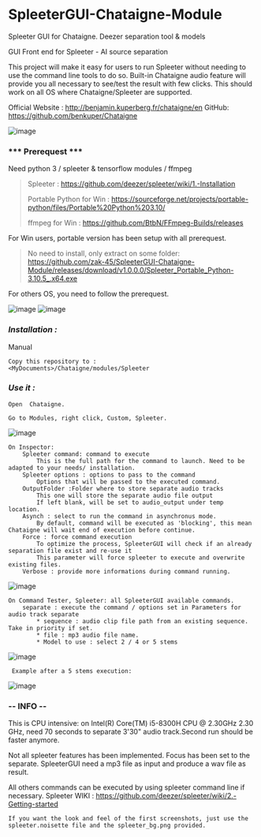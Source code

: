 # SpleeterGUI-Chataigne-Module
Spleeter GUI for Chataigne. Deezer separation tool &amp; models

GUI Front end for Spleeter - AI source separation

This project will make it easy for users to run Spleeter without needing to use the command line tools to do so.
Built-in Chataigne audio feature will provide you all necessary to see/test the result with few clicks.
This should work on all OS where Chataigne/Spleeter are supported.

Official Website : http://benjamin.kuperberg.fr/chataigne/en
 GitHub: https://github.com/benkuper/Chataigne

![image](https://user-images.githubusercontent.com/121941293/218340772-35ed90bb-fc21-40e5-9da1-e142fc963955.png)

### *** Prerequest ***
Need python 3 / spleeter & tensorflow modules / ffmpeg

> Spleeter : https://github.com/deezer/spleeter/wiki/1.-Installation
> 
> Portable Python for Win : https://sourceforge.net/projects/portable-python/files/Portable%20Python%203.10/
> 
> ffmpeg for Win : https://github.com/BtbN/FFmpeg-Builds/releases

For Win users, portable version has been setup with all prerequest.
> No need to install, only extract on some folder:
> https://github.com/zak-45/SpleeterGUI-Chataigne-Module/releases/download/v1.0.0.0/Spleeter_Portable_Python-3.10.5_.x64.exe

For others OS, you need to follow the prerequest.


![image](https://user-images.githubusercontent.com/121941293/218341418-6566eae2-6e99-4a71-ab5e-c13528a73cf9.png)
![image](https://user-images.githubusercontent.com/121941293/218341436-ee280cd5-8d38-4ad7-b7d2-bed3641bc831.png)


### ***Installation :***

Manual
```
Copy this repository to :
<MyDocuments>/Chataigne/modules/Spleeter
```

### ***Use it :***

```
Open  Chataigne.

Go to Modules, right click, Custom, Spleeter.
```
![image](https://user-images.githubusercontent.com/121941293/218341586-ccd6ed27-5d1f-4422-b763-8666b112bae4.png)


```
On Inspector:
	Spleeter command: command to execute
		This is the full path for the command to launch. Need to be adapted to your needs/ installation.
	Spleeter options : options to pass to the command
		Options that will be passed to the executed command.
	OutputFolder :Folder where to store separate audio tracks
		This one will store the separate audio file output
		If left blank, will be set to audio_output under temp location.
	Asynch : select to run the command in asynchronus mode.
		By default, command will be executed as 'blocking', this mean Chataigne will wait end of execution before continue.
	Force : force command execution
		To optimize the process, SpleeterGUI will check if an already separation file exist and re-use it
		This parameter will force spleeter to execute and overwrite existing files.
	Verbose : provide more informations during command running.
```

![image](https://user-images.githubusercontent.com/121941293/218341664-a9d52373-fab0-4e79-a63c-5c2423da645e.png)


```
On Command Tester, Spleeter: all SpleeterGUI available commands.
	separate : execute the command / options set in Parameters for audio track separate
		* sequence : audio clip file path from an existing sequence. Take in priority if set.
		* file : mp3 audio file name.
		* Model to use : select 2 / 4 or 5 stems
```
![image](https://user-images.githubusercontent.com/121941293/218341957-5ce0c2dc-a228-48d2-b15c-571a334032a2.png)

```
 Example after a 5 stems execution:
```
![image](https://user-images.githubusercontent.com/121941293/218443314-f2a20a5a-7beb-400d-81ec-988c7686a60a.png)

### -- INFO --
This is CPU intensive: on Intel(R) Core(TM) i5-8300H CPU @ 2.30GHz   2.30 GHz, need 70 seconds to separate 3'30" audio track.Second run should be faster anymore.

Not all spleeter features has been implemented. Focus has been set to the separate. SpleeterGUI need a mp3 file as input and produce a wav file as result. 

All others commands can be executed by using spleeter command line if necessary.
Spleeter WIKI : https://github.com/deezer/spleeter/wiki/2.-Getting-started

```
If you want the look and feel of the first screenshots, just use the spleeter.noisette file and the spleeter_bg.png provided.

```
